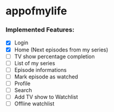 # appofmylife

### Implemented Features:

- [x] Login
- [x] Home (Next episodes from my series)
- [ ] TV show percentage completion
- [ ] List of my series
- [ ] Episode informations
- [ ] Mark episode as watched
- [ ] Profile
- [ ] Search
- [ ] Add TV show to Watchlist
- [ ] Offline watchlist
